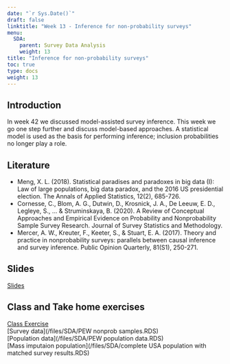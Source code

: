 ```yaml
---
date: "`r Sys.Date()`"
draft: false
linktitle: "Week 13 - Inference for non-probability surveys"
menu:
  SDA:
    parent: Survey Data Analysis
    weight: 13
title: "Inference for non-probability surveys"
toc: true
type: docs
weight: 13
---
```


## Introduction

In week 42 we discussed model-assisted survey inference. This week we go one step further and discuss model-based approaches. A statistical model is used as the basis for performing inference; inclusion probabilities no longer play a role.

## Literature

-	Meng, X. L. (2018). Statistical paradises and paradoxes in big data (I): Law of large populations, big data paradox, and the 2016 US presidential election. The Annals of Applied Statistics, 12(2), 685-726.  
-  Cornesse, C., Blom, A. G., Dutwin, D., Krosnick, J. A., De Leeuw, E. D., Legleye, S., ... & Struminskaya, B. (2020). A Review of Conceptual Approaches and Empirical Evidence on Probability and Nonprobability Sample Survey Research. Journal of Survey Statistics and Methodology.  
- Mercer, A. W., Kreuter, F., Keeter, S., & Stuart, E. A. (2017). Theory and practice in nonprobability surveys: parallels between causal inference and survey inference. Public Opinion Quarterly, 81(S1), 250-271.  


## Slides

[Slides](/files/SDA/lecture_week_49_nonprob.pdf)

## Class and Take home exercises

[Class Exercise](/files/SDA/class_exercise_week_48.pdf)  
[Survey data](/files/SDA/PEW nonprob samples.RDS)  
[Population data](/files/SDA/PEW population data.RDS)  
[Mass imputaion population](/files/SDA/complete USA population with matched survey results.RDS)  






